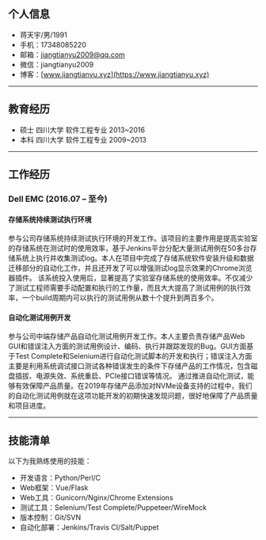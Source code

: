 ## 个人信息

- 蒋天宇/男/1991
- 手机：17348085220
- 邮箱：jiangtianyu2009@qq.com
- 微信：jiangtianyu2009
- 博客：[www.jiangtianyu.xyz](https://www.jiangtianyu.xyz)

----------

## 教育经历

- 硕士 四川大学 软件工程专业 2013~2016
- 本科 四川大学 软件工程专业 2009~2013

----------

## 工作经历

### Dell EMC (2016.07 – 至今)

#### 存储系统持续测试执行环境

参与公司存储系统持续测试执行环境的开发工作。该项目的主要作用是提高实验室的存储系统在测试时的使用效率，基于Jenkins平台分配大量测试用例在50多台存储系统上执行并收集测试log。本人在项目中完成了存储系统软件安装升级和数据迁移部分的自动化工作，并且还开发了可以增强测试log显示效果的Chrome浏览器插件。
该系统投入使用后，显著提高了实验室存储系统的使用效率。不仅减少了测试工程师需要手动配置和执行的工作量，而且大大提高了测试用例的执行效率，一个build周期内可以执行的测试用例从数十个提升到两百多个。

#### 自动化测试用例开发

参与公司中端存储产品自动化测试用例开发工作。本人主要负责存储产品Web GUI和错误注入方面的测试用例设计、编码、执行并跟踪发现的Bug。GUI方面基于Test Complete和Selenium进行自动化测试脚本的开发和执行；错误注入方面主要是利用系统调试接口测试各种错误发生的条件下存储产品的工作情况，包含磁盘插拔、电源失效、系统重启、PCIe接口错误等情况。
通过推进自动化测试，能够有效保障产品质量。在2019年存储产品添加对NVMe设备支持的过程中，我们的自动化测试用例就在这项功能开发的初期快速发现问题，很好地保障了产品质量和项目进度。

----------

## 技能清单

以下为我熟练使用的技能：

- 开发语言：Python/Perl/C
- Web框架：Vue/Flask
- Web工具：Gunicorn/Nginx/Chrome Extensions
- 测试工具：Selenium/Test Complete/Puppeteer/WireMock
- 版本控制：Git/SVN
- 自动化部署：Jenkins/Travis CI/Salt/Puppet